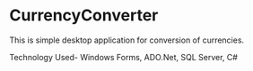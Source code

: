 # CurrencyConverter

This is simple desktop application for conversion of currencies.

Technology Used- Windows Forms, ADO.Net, SQL Server, C#
